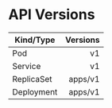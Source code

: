 # API Versions

| Kind/Type| Versions |
|----------|------:|
| Pod | v1 |
| Service | v1 |
| ReplicaSet | apps/v1 |
| Deployment | apps/v1 |